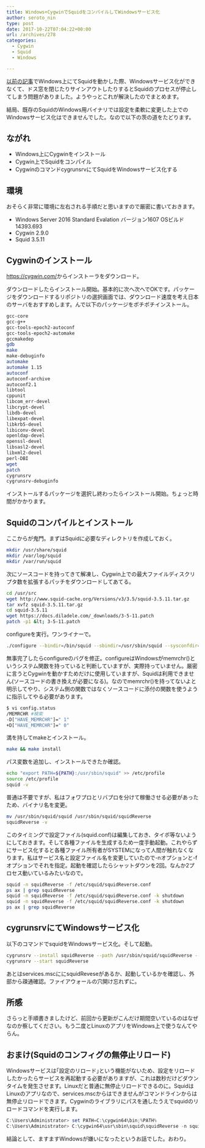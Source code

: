 ```yaml
---
title: Windows+CygwinでSquidをコンパイルしてWindowsサービス化
author: seroto_nin
type: post
date: 2017-10-22T07:04:22+00:00
url: /archives/278
categories:
  - Cygwin
  - Squid
  - Windows

---
```

[以前の記事][1]でWindows上にてSquidを動かした際、Windowsサービス化ができなくて、ドス窓を閉じたりサインアウトしたりするとSquidのプロセスが停止してしまう問題がありました。ようやっとこれが解決したのでまとめます。

<!--more-->

結局、既存のSquidのWindows用バイナリでは設定を柔軟に変更した上でのWindowsサービス化はできませんでした。なので以下の茨の道をたどります。

## ながれ

* Windows上にCygwinをインストール
* Cygwin上でSquidをコンパイル
* CygwinのコマンドcygrunsrvにてSquidをWindowsサービス化する

## 環境

おそらく非常に環境に左右される手順だと思いますので厳密に書いておきます。

* Windows Server 2016 Standard Evalation バージョン1607 OSビルド14393.693
* Cygwin 2.9.0
* Squid 3.5.11

## Cygwinのインストール

<https://cygwin.com/>からインストーラをダウンロード。

ダウンロードしたらインストール開始。基本的に次へ次へでOKです。パッケージをダウンロードするリポジトリの選択画面では、ダウンロード速度を考え日本のサーバをおすすめします。んで以下のパッケージをポチポチインストール。

```bash
gcc-core
gcc-g++
gcc-tools-epoch2-autoconf
gcc-tools-epoch2-automake
gccmakedep
gdb
make
make-debuginfo
automake
automake 1.15
autoconf
autoconf-archive
autoconf2.1
libtool
cppunit
libcom_err-devel
libcrypt-devel
libdb-devel
libexpat-devel
libkrb5-devel
libiconv-devel
openldap-devel
openssl-devel
libsasl2-devel
libxml2-devel
perl-DBI
wget
patch
cygrunsrv
cygrunsrv-debuginfo
```

インストールするパッケージを選択し終わったらインストール開始。ちょっと時間がかかります。

## Squidのコンパイルとインストール

ここからが鬼門。まずはSquidに必要なディレクトリを作成しておく。

```bash
mkdir /usr/share/squid
mkdir /var/log/squid
mkdir /var/run/squid
```

次にソースコードを持ってきて解凍し、Cygwin上での最大ファイルディスクリプタ数を拡張するパッチをダウンロードしてあてる。

```bash
cd /usr/src
wget http://www.squid-cache.org/Versions/v3/3.5/squid-3.5.11.tar.gz
tar xvfz squid-3.5.11.tar.gz
cd squid-3.5.11
wget https://docs.diladele.com/_downloads/3-5-11.patch
patch -p1 &lt; 3-5-11.patch
```

configureを実行。ワンライナーで。

```bash
./configure --bindir=/bin/squid --sbindir=/usr/sbin/squid --sysconfdir=/etc/squid --datadir=/usr/share/squid --disable-strict-error-checking --with-logdir=/var/log/squid --with-swapdir=/var/cache/squid --with-pidfile=/var/run/squid.pid --enable-ssl --enable-delay-pools --enable-ssl-crtd --enable-icap-client --enable-esi --disable-eui --localstatedir=/var/run/squid --sharedstatedir=/var/run/squid --datarootdir=/usr/share/squid --enable-disk-io="AIO,Blocking,DiskThreads,IpcIo,Mmapped" --enable-auth-basic="DB,LDAP,NCSA,POP3,RADIUS,SASL,SMB,fake,getpwnam" --enable-auth-ntlm='fake' --enable-auth-negotiate='kerberos,wrapper' --enable-external-acl-helpers='LDAP_group,SQL_session,eDirectory_userip,file_userip,kerberos_ldap_group,session,time_quota,unix_group,wbinfo_group' --with-openssl --with-filedescriptors=65536 --enable-removal-policies="lru,heap" --disable-wccp --disable-wccpv2
```

無事完了したらconfigureのバグを修正。configureはWindowsがmemrchr()というシステム関数を持っていると判断していますが、実際持っていません。厳密に言うとCygwinを動かすためだけに使用していますが、Squidは利用できません(ソースコードの書き換えが必要になる)。なのでmemrchr()を持ってないよと明示してやり、システム側の関数ではなくソースコードに添付の関数を使うように指示してやる必要があります。

```bash
$ vi config.status
/MEMRCHR #検索
-D["HAVE_MEMRCHR"]=" 1"
+D["HAVE_MEMRCHR"]=" 0"
```

満を持してmakeとインストール。

```bash
make && make install
```

パス変数を追加し、インストールできたか確認。

```bash
echo "export PATH=${PATH}:/usr/sbin/squid" >> /etc/profile
source /etc/profile
squid -v
```

普通は不要ですが、私はフォワプロとリバプロを分けて稼働させる必要があったため、バイナリ名を変更。

```bash
mv /usr/sbin/squid/squid /usr/sbin/squid/squidReverse
squidReverse -v
```

このタイミングで設定ファイル(squid.conf)は編集しておき、タイポ等ないようにしておきます。そして各種ファイルを生成するため一度手動起動。これやらずにサービス化すると各種ファイル所有者がSYSTEMになって人間が触れなくなります。私はサービス名と設定ファイル名を変更していたので-nオプションと-fオプションでそれを指定。起動を確認したらシャットダウンを2回。なんか2プロセス動いているみたいなので。

```bash
squid -n squidReverse -f /etc/squid/squidReverse.conf
ps ax | grep squidReverse
squid -n squidReverse -f /etc/squid/squidReverse.conf -k shutdown
squid -n squidReverse -f /etc/squid/squidReverse.conf -k shutdown
ps ax | grep squidReverse
```

## cygrunsrvにてWindowsサービス化

以下のコマンドでsquidをWindowsサービス化。そして起動。

```bash
cygrunsrv --install squidReverse --path /usr/sbin/squid/squidReverse --args "-N -n squidReverse -f /etc/squid/squidReverse.conf" -y tcpip --type auto
cygrunsrv --start squidReverse
```

あとはservices.mscににsquidReveseがあるか、起動しているかを確認し、外部から疎通確認。ファイアウォールの穴開け忘れずに。

## 所感

さらっと手順書きましたけど、前回から更新がこんだけ期間空いているのはなぜなのか察してください。もう二度とLinuxのアプリをWindows上で使うなんてやらん。

## おまけ(Squidのコンフィグの無停止リロード)

Windowsサービスは｢設定のリロード｣という機能がないため、設定をリロードしたかったらサービスを再起動する必要がありますが、これは数秒だけどダウンタイムを発生させます。Linuxだと普通に無停止リロードできるのに。SquidはLinuxのアプリなので、services.mscからはできませんがコマンドラインからは無停止リロードできます。Cygwinのライブラリにパスを通したうえでsquidのリロードコマンドを実行します。

```powershell
C:\Users\Administrator> set PATH=C:\cygwin64\bin;%PATH%
C:\Users\Administrator> C:\cygwin64\usr\sbin\squid\squidReverse -n squidReverse -k reconfigure -f /etc/squid/squidReverse.conf
```

結論として、ますますWindowsが嫌いになったというお話でした。おわり。

 [1]: https://www.serotoninpower.club/archives/227
